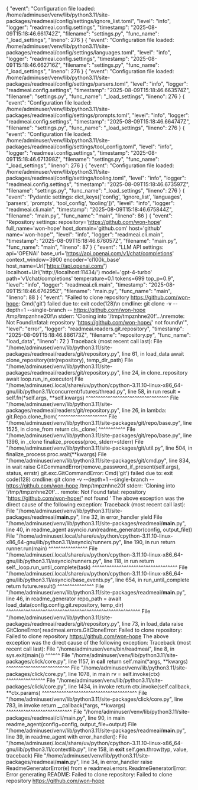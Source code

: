 {
"event": "Configuration file loaded: /home/adminuser/venv/lib/python3.11/site-packages/readmeai/config/settings/ignore_list.toml",
"level": "info",
"logger": "readmeai.config.settings",
"timestamp": "2025-08-09T15:18:46.661742Z",
"filename": "settings.py",
"func_name": "_load_settings",
"lineno": 276
}
{
"event": "Configuration file loaded: /home/adminuser/venv/lib/python3.11/site-packages/readmeai/config/settings/languages.toml",
"level": "info",
"logger": "readmeai.config.settings",
"timestamp": "2025-08-09T15:18:46.662716Z",
"filename": "settings.py",
"func_name": "_load_settings",
"lineno": 276
}
{
"event": "Configuration file loaded: /home/adminuser/venv/lib/python3.11/site-packages/readmeai/config/settings/parsers.toml",
"level": "info",
"logger": "readmeai.config.settings",
"timestamp": "2025-08-09T15:18:46.663574Z",
"filename": "settings.py",
"func_name": "_load_settings",
"lineno": 276
}
{
"event": "Configuration file loaded: /home/adminuser/venv/lib/python3.11/site-packages/readmeai/config/settings/prompts.toml",
"level": "info",
"logger": "readmeai.config.settings",
"timestamp": "2025-08-09T15:18:46.664747Z",
"filename": "settings.py",
"func_name": "_load_settings",
"lineno": 276
}
{
"event": "Configuration file loaded: /home/adminuser/venv/lib/python3.11/site-packages/readmeai/config/settings/tool_config.toml",
"level": "info",
"logger": "readmeai.config.settings",
"timestamp": "2025-08-09T15:18:46.671398Z",
"filename": "settings.py",
"func_name": "_load_settings",
"lineno": 276
}
{
"event": "Configuration file loaded: /home/adminuser/venv/lib/python3.11/site-packages/readmeai/config/settings/tooling.toml",
"level": "info",
"logger": "readmeai.config.settings",
"timestamp": "2025-08-09T15:18:46.673597Z",
"filename": "settings.py",
"func_name": "_load_settings",
"lineno": 276
}
{
"event": "Pydantic settings: dict_keys(['config', 'ignore_list', 'languages', 'parsers', 'prompts', 'tool_config', 'tooling'])",
"level": "info",
"logger": "readmeai.cli.main",
"timestamp": "2025-08-09T15:18:46.675844Z",
"filename": "main.py",
"func_name": "main",
"lineno": 86
}
{
"event": "Repository settings: repository='https://github.com/won-hope' full_name='won-hope' host_domain='github.com' host='github' name='won-hope'",
"level": "info",
"logger": "readmeai.cli.main",
"timestamp": "2025-08-09T15:18:46.676057Z",
"filename": "main.py",
"func_name": "main",
"lineno": 87
}
{
"event": "LLM API settings: api='OPENAI' base_url='https://api.openai.com/v1/chat/completions' context_window=3900 encoder='cl100k_base' host_name=Url('https://api.openai.com/') localhost=Url('http://localhost:11434/') model='gpt-4-turbo' path='v1/chat/completions' temperature=0.1 tokens=699 top_p=0.9",
"level": "info",
"logger": "readmeai.cli.main",
"timestamp": "2025-08-09T15:18:46.676295Z",
"filename": "main.py",
"func_name": "main",
"lineno": 88
}
{
"event": "Failed to clone repository https://github.com/won-hope: Cmd('git') failed due to: exit code(128)\n  cmdline: git clone -v --depth=1 --single-branch -- https://github.com/won-hope /tmp/tmpznhne20f\n  stderr: 'Cloning into '/tmp/tmpznhne20f'...\nremote: Not Found\nfatal: repository 'https://github.com/won-hope/' not found\n'",
"level": "error",
"logger": "readmeai.readers.git.repository",
"timestamp": "2025-08-09T15:18:46.886173Z",
"filename": "repository.py",
"func_name": "load_data",
"lineno": 72
}
Traceback (most recent call last):
File "/home/adminuser/venv/lib/python3.11/site-packages/readmeai/readers/git/repository.py", line 61, in load_data
await clone_repository(str(repository), temp_dir_path)
File "/home/adminuser/venv/lib/python3.11/site-packages/readmeai/readers/git/repository.py", line 24, in clone_repository
await loop.run_in_executor(
File "/home/adminuser/.local/share/uv/python/cpython-3.11.10-linux-x86_64-gnu/lib/python3.11/concurrent/futures/thread.py", line 58, in run
result = self.fn(*self.args, **self.kwargs)
^^^^^^^^^^^^^^^^^^^^^^^^^^^^^^^^^^
File "/home/adminuser/venv/lib/python3.11/site-packages/readmeai/readers/git/repository.py", line 26, in <lambda>
lambda: git.Repo.clone_from(
^^^^^^^^^^^^^^^^^^^^
File "/home/adminuser/venv/lib/python3.11/site-packages/git/repo/base.py", line 1525, in clone_from
return cls._clone(
^^^^^^^^^^^
File "/home/adminuser/venv/lib/python3.11/site-packages/git/repo/base.py", line 1396, in _clone
finalize_process(proc, stderr=stderr)
File "/home/adminuser/venv/lib/python3.11/site-packages/git/util.py", line 504, in finalize_process
proc.wait(**kwargs)
File "/home/adminuser/venv/lib/python3.11/site-packages/git/cmd.py", line 834, in wait
raise GitCommandError(remove_password_if_present(self.args), status, errstr)
git.exc.GitCommandError: Cmd('git') failed due to: exit code(128)
cmdline: git clone -v --depth=1 --single-branch -- https://github.com/won-hope /tmp/tmpznhne20f
stderr: 'Cloning into '/tmp/tmpznhne20f'...
remote: Not Found
fatal: repository 'https://github.com/won-hope/' not found
'
The above exception was the direct cause of the following exception:
Traceback (most recent call last):
File "/home/adminuser/venv/lib/python3.11/site-packages/readmeai/__main__.py", line 32, in error_handler
yield
File "/home/adminuser/venv/lib/python3.11/site-packages/readmeai/__main__.py", line 40, in readme_agent
asyncio.run(readme_generator(config, output_file))
File "/home/adminuser/.local/share/uv/python/cpython-3.11.10-linux-x86_64-gnu/lib/python3.11/asyncio/runners.py", line 190, in run
return runner.run(main)
^^^^^^^^^^^^^^^^
File "/home/adminuser/.local/share/uv/python/cpython-3.11.10-linux-x86_64-gnu/lib/python3.11/asyncio/runners.py", line 118, in run
return self._loop.run_until_complete(task)
^^^^^^^^^^^^^^^^^^^^^^^^^^^^^^^^^^^
File "/home/adminuser/.local/share/uv/python/cpython-3.11.10-linux-x86_64-gnu/lib/python3.11/asyncio/base_events.py", line 654, in run_until_complete
return future.result()
^^^^^^^^^^^^^^^
File "/home/adminuser/venv/lib/python3.11/site-packages/readmeai/__main__.py", line 46, in readme_generator
repo_path = await load_data(config.config.git.repository, temp_dir)
^^^^^^^^^^^^^^^^^^^^^^^^^^^^^^^^^^^^^^^^^^^^^^^^^^^^^^^
File "/home/adminuser/venv/lib/python3.11/site-packages/readmeai/readers/git/repository.py", line 73, in load_data
raise GitCloneError(
readmeai.errors.GitCloneError: Failed to clone repository: Failed to clone repository https://github.com/won-hope
The above exception was the direct cause of the following exception:
Traceback (most recent call last):
File "/home/adminuser/venv/bin/readmeai", line 8, in <module>
sys.exit(main())
^^^^^^
File "/home/adminuser/venv/lib/python3.11/site-packages/click/core.py", line 1157, in __call__
return self.main(*args, **kwargs)
^^^^^^^^^^^^^^^^^^^^^^^^^^
File "/home/adminuser/venv/lib/python3.11/site-packages/click/core.py", line 1078, in main
rv = self.invoke(ctx)
^^^^^^^^^^^^^^^^
File "/home/adminuser/venv/lib/python3.11/site-packages/click/core.py", line 1434, in invoke
return ctx.invoke(self.callback, **ctx.params)
^^^^^^^^^^^^^^^^^^^^^^^^^^^^^^^^^^^^^^^
File "/home/adminuser/venv/lib/python3.11/site-packages/click/core.py", line 783, in invoke
return __callback(*args, **kwargs)
^^^^^^^^^^^^^^^^^^^^^^^^^^^
File "/home/adminuser/venv/lib/python3.11/site-packages/readmeai/cli/main.py", line 90, in main
readme_agent(config=config, output_file=output)
File "/home/adminuser/venv/lib/python3.11/site-packages/readmeai/__main__.py", line 39, in readme_agent
with error_handler():
File "/home/adminuser/.local/share/uv/python/cpython-3.11.10-linux-x86_64-gnu/lib/python3.11/contextlib.py", line 158, in __exit__
self.gen.throw(typ, value, traceback)
File "/home/adminuser/venv/lib/python3.11/site-packages/readmeai/__main__.py", line 34, in error_handler
raise ReadmeGeneratorError(e) from e
readmeai.errors.ReadmeGeneratorError: Error generating README: Failed to clone repository: Failed to clone repository https://github.com/won-hope
